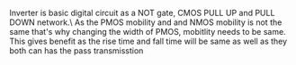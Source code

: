 Inverter is basic digital circuit as a NOT gate, CMOS PULL UP and PULL DOWN network.\\
As the PMOS mobility and and NMOS mobility is not the same that's why changing the width of PMOS, mobitlity needs to be same.
This gives benefit as the rise time and fall time will be same as well as they both can has the pass transmisstion 
